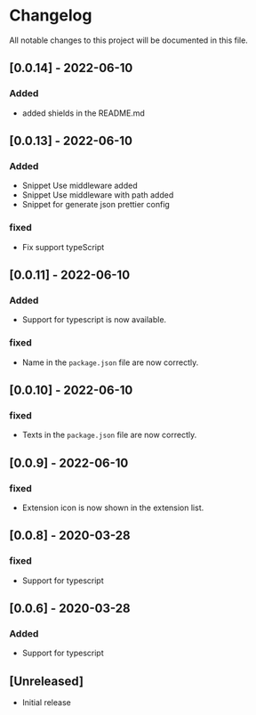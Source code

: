 # Changelog

All notable changes to this project will be documented in this file.

## [0.0.14] - 2022-06-10

### Added

- added shields in the README.md

## [0.0.13] - 2022-06-10

### Added

- Snippet Use middleware added
- Snippet Use middleware with path added
- Snippet for generate json prettier config

### fixed

- Fix support typeScript

## [0.0.11] - 2022-06-10

### Added

- Support for typescript is now available.

### fixed

- Name in the `package.json` file are now correctly.

## [0.0.10] - 2022-06-10

### fixed

- Texts in the `package.json` file are now correctly.

## [0.0.9] - 2022-06-10

### fixed

- Extension icon is now shown in the extension list.

## [0.0.8] - 2020-03-28

### fixed

- Support for typescript

## [0.0.6] - 2020-03-28

### Added

- Support for typescript

## [Unreleased]

- Initial release
